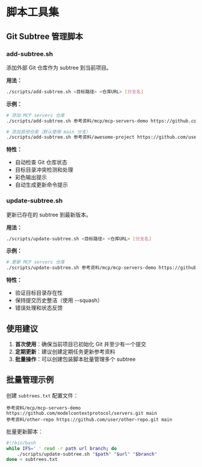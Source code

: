 # 脚本工具集

## Git Subtree 管理脚本

### add-subtree.sh
添加外部 Git 仓库作为 subtree 到当前项目。

**用法：**
```bash
./scripts/add-subtree.sh <目标路径> <仓库URL> [分支名]
```

**示例：**
```bash
# 添加 MCP servers 仓库
./scripts/add-subtree.sh 参考资料/mcp/mcp-servers-demo https://github.com/modelcontextprotocol/servers.git main

# 添加其他仓库（默认使用 main 分支）
./scripts/add-subtree.sh 参考资料/awesome-project https://github.com/user/awesome-project.git
```

**特性：**
- 自动检查 Git 仓库状态
- 目标目录冲突检测和处理
- 彩色输出提示
- 自动生成更新命令提示

### update-subtree.sh
更新已存在的 subtree 到最新版本。

**用法：**
```bash
./scripts/update-subtree.sh <目标路径> <仓库URL> [分支名]
```

**示例：**
```bash
# 更新 MCP servers 仓库
./scripts/update-subtree.sh 参考资料/mcp/mcp-servers-demo https://github.com/modelcontextprotocol/servers.git main
```

**特性：**
- 验证目标目录存在性
- 保持提交历史整洁（使用 --squash）
- 错误处理和状态反馈

## 使用建议

1. **首次使用**：确保当前项目已初始化 Git 并至少有一个提交
2. **定期更新**：建议创建定期任务更新参考资料
3. **批量操作**：可以创建包装脚本批量管理多个 subtree

## 批量管理示例

创建 `subtrees.txt` 配置文件：
```
参考资料/mcp/mcp-servers-demo https://github.com/modelcontextprotocol/servers.git main
参考资料/other-repo https://github.com/user/other-repo.git main
```

批量更新脚本：
```bash
#!/bin/bash
while IFS=' ' read -r path url branch; do
    ./scripts/update-subtree.sh "$path" "$url" "$branch"
done < subtrees.txt
```